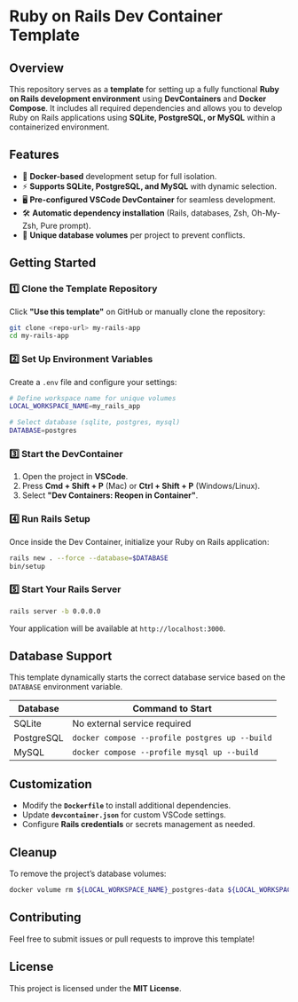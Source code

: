 # Ruby on Rails Dev Container Template

## Overview
This repository serves as a **template** for setting up a fully functional **Ruby on Rails development environment** using **DevContainers** and **Docker Compose**. It includes all required dependencies and allows you to develop Ruby on Rails applications using **SQLite, PostgreSQL, or MySQL** within a containerized environment.

## Features
- 🐳 **Docker-based** development setup for full isolation.
- ⚡ **Supports SQLite, PostgreSQL, and MySQL** with dynamic selection.
- 🖥️ **Pre-configured VSCode DevContainer** for seamless development.
- 🛠️ **Automatic dependency installation** (Rails, databases, Zsh, Oh-My-Zsh, Pure prompt).
- 🔄 **Unique database volumes** per project to prevent conflicts.

## Getting Started
### 1️⃣ Clone the Template Repository
Click **"Use this template"** on GitHub or manually clone the repository:
```sh
git clone <repo-url> my-rails-app
cd my-rails-app
```

### 2️⃣ Set Up Environment Variables
Create a `.env` file and configure your settings:
```sh
# Define workspace name for unique volumes
LOCAL_WORKSPACE_NAME=my_rails_app

# Select database (sqlite, postgres, mysql)
DATABASE=postgres
```

### 3️⃣ Start the DevContainer
1. Open the project in **VSCode**.
2. Press **Cmd + Shift + P** (Mac) or **Ctrl + Shift + P** (Windows/Linux).
3. Select **"Dev Containers: Reopen in Container"**.

### 4️⃣ Run Rails Setup
Once inside the Dev Container, initialize your Ruby on Rails application:
```sh
rails new . --force --database=$DATABASE
bin/setup
```

### 5️⃣ Start Your Rails Server
```sh
rails server -b 0.0.0.0
```
Your application will be available at `http://localhost:3000`.

## Database Support
This template dynamically starts the correct database service based on the `DATABASE` environment variable.

| Database  | Command to Start |
|-----------|-----------------|
| SQLite    | No external service required |
| PostgreSQL | `docker compose --profile postgres up --build` |
| MySQL     | `docker compose --profile mysql up --build` |

## Customization
- Modify the **`Dockerfile`** to install additional dependencies.
- Update **`devcontainer.json`** for custom VSCode settings.
- Configure **Rails credentials** or secrets management as needed.

## Cleanup
To remove the project’s database volumes:
```sh
docker volume rm ${LOCAL_WORKSPACE_NAME}_postgres-data ${LOCAL_WORKSPACE_NAME}_mysql-data
```

## Contributing
Feel free to submit issues or pull requests to improve this template!

## License
This project is licensed under the **MIT License**.

